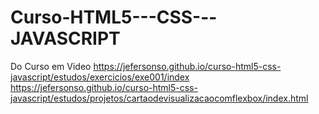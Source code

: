 # Curso-HTML5---CSS---JAVASCRIPT
Do Curso em Video 
https://jefersonso.github.io/curso-html5-css-javascript/estudos/exercicios/exe001/index
https://jefersonso.github.io/curso-html5-css-javascript/estudos/projetos/cartaodevisualizacaocomflexbox/index.html
